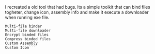 
I recreated a old tool that had bugs. Its a simple toolkit that can bind files togheter, change icon, assembly info and make it execute a downloader when running exe file.
```Features
Multi-file binder
Multi-file downloader
Encrypt binded files
Compress binded files
Custom Assembly
Custom Icon```
